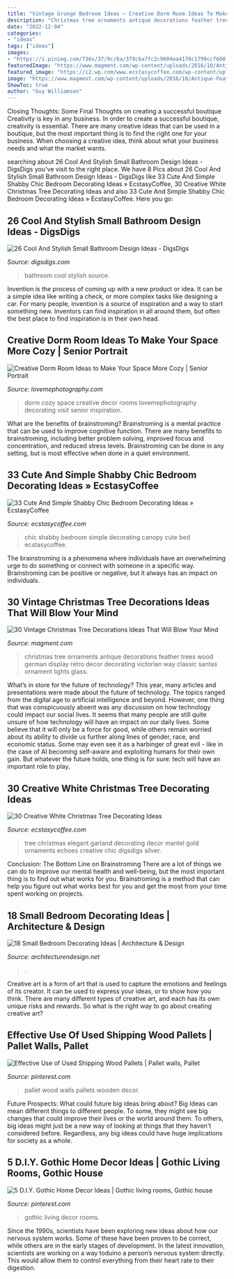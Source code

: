 ```yaml
---
title: "Vintage Grunge Bedroom Ideas ~ Creative Dorm Room Ideas To Make Your Space More Cozy"
description: "Christmas tree ornaments antique decorations feather trees wood german display retro decor decorating victorian way classic santas ornament lights glass"
date: "2022-12-04"
categories:
- "ideas"
tags: ["ideas"]
images:
- "https://i.pinimg.com/736x/37/9c/6a/379c6a7fc2c9604ea4170c1799ccf600.jpg"
featuredImage: "https://www.magment.com/wp-content/uploads/2016/10/Antique-Feather-Christmas-Tree.jpg"
featured_image: "https://i2.wp.com/www.ecstasycoffee.com/wp-content/uploads/2016/11/vintage-tree.jpg?resize=461%2C640"
image: "https://www.magment.com/wp-content/uploads/2016/10/Antique-Feather-Christmas-Tree.jpg"
ShowToc: true
author: "Guy Williamson"
---
```



Closing Thoughts: Some Final Thoughts on creating a successful boutique
Creativity is key in any business. In order to create a successful boutique, creativity is essential. There are many creative ideas that can be used in a boutique, but the most important thing is to find the right one for your business. When choosing a creative idea, think about what your business needs and what the market wants.

	

		
searching about 26 Cool And Stylish Small Bathroom Design Ideas - DigsDigs you've visit to the right place. We have 8 Pics about 26 Cool And Stylish Small Bathroom Design Ideas - DigsDigs like 33 Cute And Simple Shabby Chic Bedroom Decorating Ideas » EcstasyCoffee, 30 Creative White Christmas Tree Decorating Ideas and also 33 Cute And Simple Shabby Chic Bedroom Decorating Ideas » EcstasyCoffee. Here you go:
		
    
## 26 Cool And Stylish Small Bathroom Design Ideas - DigsDigs

<img loading=lazy src="http://www.digsdigs.com/photos/cool-and-stylish-small-bathroom-design-ideas-20-554x828.jpg" onerror="this.onerror=null;this.src='https://tse4.mm.bing.net/th?id=OIP.cGhVTn5mZTJTT7ryVT9TQAHaLE&amp;pid=15.1';" alt="26 Cool And Stylish Small Bathroom Design Ideas - DigsDigs">

_Source: digsdigs.com_

>bathroom cool stylish source. 

	

Invention is the process of coming up with a new product or idea. It can be a simple idea like writing a check, or more complex tasks like designing a car. For many people, invention is a source of inspiration and a way to start something new. Inventors can find inspiration in all around them, but often the best place to find inspiration is in their own head.

    
## Creative Dorm Room Ideas To Make Your Space More Cozy | Senior Portrait

<img loading=lazy src="https://lovemephotography.com/wp-content/uploads/2016/09/Chapter-12-Dorm-Room-Ideas-01.jpg" onerror="this.onerror=null;this.src='https://tse1.mm.bing.net/th?id=OIP.si95z-AmW-LC7xcO99CobAHaL2&amp;pid=15.1';" alt="Creative Dorm Room Ideas to Make Your Space More Cozy | Senior Portrait">

_Source: lovemephotography.com_

>dorm cozy space creative decor rooms lovemephotography decorating visit senior inspiration. 

	

What are the benefits of brainstroming?
Brainstroming is a mental practice that can be used to improve cognitive function. There are many benefits to brainstroming, including better problem solving, improved focus and concentration, and reduced stress levels. Brainstroming can be done in any setting, but is most effective when done in a quiet environment.

    
## 33 Cute And Simple Shabby Chic Bedroom Decorating Ideas » EcstasyCoffee

<img loading=lazy src="https://i2.wp.com/www.ecstasycoffee.com/wp-content/uploads/2016/08/Shabby-Chic-Kids-Bedroom-With-A-Canopy-Bed.jpg" onerror="this.onerror=null;this.src='https://tse3.mm.bing.net/th?id=OIP.oVXacVJx3FoYQ5XCMhbWGAHaJ4&amp;pid=15.1';" alt="33 Cute And Simple Shabby Chic Bedroom Decorating Ideas » EcstasyCoffee">

_Source: ecstasycoffee.com_

>chic shabby bedroom simple decorating canopy cute bed ecstasycoffee. 

	

The brainstroming is a phenomena where individuals have an overwhelming urge to do something or connect with someone in a specific way. Brainstroming can be positive or negative, but it always has an impact on individuals.

    
## 30 Vintage Christmas Tree Decorations Ideas That Will Blow Your Mind

<img loading=lazy src="https://www.magment.com/wp-content/uploads/2016/10/Antique-Feather-Christmas-Tree.jpg" onerror="this.onerror=null;this.src='https://tse4.mm.bing.net/th?id=OIP.OQezTKtAM66Z7zPGjHDxpwHaLI&amp;pid=15.1';" alt="30 Vintage Christmas Tree Decorations Ideas That Will Blow Your Mind">

_Source: magment.com_

>christmas tree ornaments antique decorations feather trees wood german display retro decor decorating victorian way classic santas ornament lights glass. 

	

What’s in store for the future of technology?
This year, many articles and presentations were made about the future of technology. The topics ranged from the digital age to artificial intelligence and beyond. However, one thing that was conspicuously absent was any discussion on how technology could impact our social lives. 
It seems that many people are still quite unsure of how technology will have an impact on our daily lives. Some believe that it will only be a force for good, while others remain worried about its ability to divide us further along lines of gender, race, and economic status. Some may even see it as a harbinger of great evil - like in the case of AI becoming self-aware and exploiting humans for their own gain. But whatever the future holds, one thing is for sure: tech will have an important role to play.

    
## 30 Creative White Christmas Tree Decorating Ideas

<img loading=lazy src="https://i2.wp.com/www.ecstasycoffee.com/wp-content/uploads/2016/11/vintage-tree.jpg?resize=461%2C640" onerror="this.onerror=null;this.src='https://tse3.mm.bing.net/th?id=OIP.5C7PLIetrhXXtA6ZPOrXUwAAAA&amp;pid=15.1';" alt="30 Creative White Christmas Tree Decorating Ideas">

_Source: ecstasycoffee.com_

>tree christmas elegant garland decorating decor mantel gold ornaments echoes creative chic digsdigs silver. 

	

Conclusion: The Bottom Line on Brainstroming
There are a lot of things we can do to improve our mental health and well-being, but the most important thing is to find out what works for you. Brainstroming is a method that can help you figure out what works best for you and get the most from your time spent working on projects.

    
## 18 Small Bedroom Decorating Ideas | Architecture &amp; Design

<img loading=lazy src="https://cdn.architecturendesign.net/wp-content/uploads/2014/09/decorate-small-bedroom-with-wall-paneling-and-wall-sconces.jpg" onerror="this.onerror=null;this.src='https://tse4.mm.bing.net/th?id=OIP.-NbF5w0XpZJDiankmHrIWwHaLE&amp;pid=15.1';" alt="18 Small Bedroom Decorating Ideas | Architecture &amp; Design">

_Source: architecturendesign.net_

>. 

	

Creative art is a form of art that is used to capture the emotions and feelings of its creator. It can be used to express your ideas, or to show how you think. There are many different types of creative art, and each has its own unique risks and rewards. So what is the right way to go about creating creative art?

    
## Effective Use Of Used Shipping Wood Pallets | Pallet Walls, Pallet

<img loading=lazy src="https://i.pinimg.com/736x/a2/9c/50/a29c50954985548c9856329665d62766.jpg" onerror="this.onerror=null;this.src='https://tse2.mm.bing.net/th?id=OIP.bgKN41M4tpT_odSKQNAg9wHaJ3&amp;pid=15.1';" alt="Effective Use of Used Shipping Wood Pallets | Pallet walls, Pallet">

_Source: pinterest.com_

>pallet wood walls pallets wooden decor. 

	

Future Prospects: What could future big ideas bring about?
Big Ideas can mean different things to different people. To some, they might see big changes that could improve their lives or the world around them. To others, big ideas might just be a new way of looking at things that they haven't considered before. Regardless, any big ideas could have huge implications for society as a whole.

    
## 5 D.I.Y. Gothic Home Decor Ideas | Gothic Living Rooms, Gothic House

<img loading=lazy src="https://i.pinimg.com/736x/37/9c/6a/379c6a7fc2c9604ea4170c1799ccf600.jpg" onerror="this.onerror=null;this.src='https://tse4.mm.bing.net/th?id=OIP.W8iA0l4Qs_0HMggwPEf4pwHaLH&amp;pid=15.1';" alt="5 D.I.Y. Gothic Home Decor Ideas | Gothic living rooms, Gothic house">

_Source: pinterest.com_

>gothic living decor rooms. 

	

Since the 1990s, scientists have been exploring new ideas about how our nervous system works. Some of these have been proven to be correct, while others are in the early stages of development. In the latest innovation, scientists are working on a way toduino a person’s nervous system directly. This would allow them to control everything from their heart rate to their digestion.

